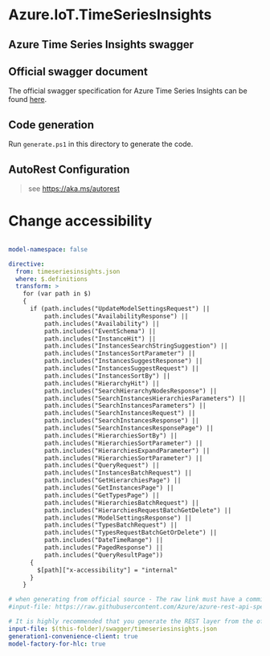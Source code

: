 # Azure.IoT.TimeSeriesInsights

## Azure Time Series Insights swagger

## Official swagger document

The official swagger specification for Azure Time Series Insights can be found [here](https://raw.githubusercontent.com/Azure/azure-rest-api-specs/9a6510d0597a55d39ab1edcf22abab4631cbc0d3/specification/timeseriesinsights/data-plane/Microsoft.TimeSeriesInsights/stable/2020-07-31/timeseriesinsights.json).

## Code generation

Run `generate.ps1` in this directory to generate the code.

## AutoRest Configuration

> see <https://aka.ms/autorest>

# Change accessibility
``` yaml

model-namespace: false

directive:
  from: timeseriesinsights.json
  where: $.definitions
  transform: >
    for (var path in $)
    {
      if (path.includes("UpdateModelSettingsRequest") ||
          path.includes("AvailabilityResponse") ||
          path.includes("Availability") ||
          path.includes("EventSchema") ||
          path.includes("InstanceHit") ||
          path.includes("InstancesSearchStringSuggestion") ||
          path.includes("InstancesSortParameter") ||
          path.includes("InstancesSuggestResponse") ||
          path.includes("InstancesSuggestRequest") ||
          path.includes("InstancesSortBy") ||
          path.includes("HierarchyHit") ||
          path.includes("SearchHierarchyNodesResponse") ||
          path.includes("SearchInstancesHierarchiesParameters") ||
          path.includes("SearchInstancesParameters") ||
          path.includes("SearchInstancesRequest") ||
          path.includes("SearchInstancesResponse") ||
          path.includes("SearchInstancesResponsePage") ||
          path.includes("HierarchiesSortBy") ||
          path.includes("HierarchiesSortParameter") ||
          path.includes("HierarchiesExpandParameter") ||
          path.includes("HierarchiesSortParameter") ||
          path.includes("QueryRequest") ||
          path.includes("InstancesBatchRequest") ||
          path.includes("GetHierarchiesPage") ||
          path.includes("GetInstancesPage") ||
          path.includes("GetTypesPage") ||
          path.includes("HierarchiesBatchRequest") ||
          path.includes("HierarchiesRequestBatchGetDelete") ||
          path.includes("ModelSettingsResponse") ||
          path.includes("TypesBatchRequest") ||
          path.includes("TypesRequestBatchGetOrDelete") ||
          path.includes("DateTimeRange") ||
          path.includes("PagedResponse") ||
          path.includes("QueryResultPage"))
      {
        $[path]["x-accessibility"] = "internal"
      }
    }
```

``` yaml
# when generating from official source - The raw link must have a commit hash for C# generator
#input-file: https://raw.githubusercontent.com/Azure/azure-rest-api-specs/9a6510d0597a55d39ab1edcf22abab4631cbc0d3/specification/timeseriesinsights/data-plane/Microsoft.TimeSeriesInsights/stable/2020-07-31/timeseriesinsights.json

# It is highly recommended that you generate the REST layer from the official source. However, in this case we are using a local file because there are a couple of minor issues fixed in the local swagger. These fixes should be made on the official source.
input-file: $(this-folder)/swagger/timeseriesinsights.json
generation1-convenience-client: true
model-factory-for-hlc: true
```
